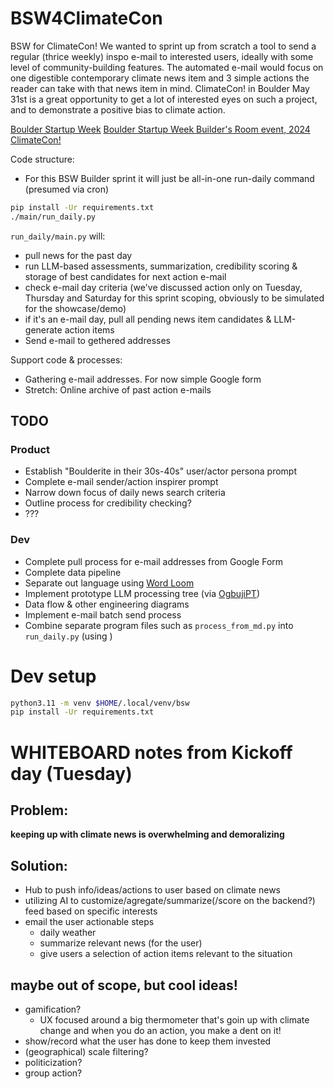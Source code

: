 # BSW4ClimateCon

BSW for ClimateCon! We wanted to sprint up from scratch a tool to send a regular (thrice weekly) inspo e-mail to interested users, ideally with some level of community-building features. The automated e-mail would focus on one digestible contemporary climate news item and 3 simple actions the reader can take with that news item in mind. ClimateCon! in Boulder May 31st is a great opportunity to get a lot of interested eyes on such a project, and to demonstrate a positive bias to climate action.

[Boulder Startup Week](https://boulderstartupweek.com/)
[Boulder Startup Week Builder's Room event, 2024](https://boulderstartupweek2024.sched.com/event/1cEl1/builders-room-kickoff)
[ClimateCon!](https://climatecon.world/)


Code structure:

* For this BSW Builder sprint it will just be all-in-one run-daily command (presumed via cron)

```sh
pip install -Ur requirements.txt
./main/run_daily.py
```

`run_daily/main.py` will:

* pull news for the past day
* run LLM-based assessments, summarization, credibility scoring & storage of best candidates for next action e-mail
* check e-mail day criteria (we've discussed action only on Tuesday, Thursday and Saturday for this sprint scoping, obviously to be simulated for the showcase/demo)
* if it's an e-mail day, pull all pending news item candidates & LLM-generate action items
* Send e-mail to gethered addresses

Support code & processes:

* Gathering e-mail addresses. For now simple Google form
* Stretch: Online archive of past action e-mails


## TODO

### Product

* Establish "Boulderite in their 30s-40s" user/actor persona prompt
* Complete e-mail sender/action inspirer prompt
* Narrow down focus of daily news search criteria
* Outline process for credibility checking?
* ???

### Dev

* Complete pull process for e-mail addresses from Google Form
* Complete data pipeline
* Separate out language using [Word Loom](https://github.com/OoriData/OgbujiPT/wiki/Word-Loom:-A-format-for-managing-language-for-AI-LLMs-(including-prompts))
* Implement prototype LLM processing tree (via [OgbujiPT](https://github.com/OoriData/OgbujiPT))
* Data flow & other engineering diagrams
* Implement e-mail batch send process
* Combine separate program files such as `process_from_md.py` into `run_daily.py` (using )

# Dev setup

```sh
python3.11 -m venv $HOME/.local/venv/bsw
pip install -Ur requirements.txt 

```

# WHITEBOARD notes from Kickoff day (Tuesday)

## Problem:
**keeping up with climate news is overwhelming and demoralizing**

## Solution:
- Hub to push info/ideas/actions to user based on climate news
- utilizing AI to customize/agregate/summarize(/score on the backend?) feed based on specific interests
- email the user actionable steps
  - daily weather
  - summarize relevant news (for the user)
  - give users a selection of action items relevant to the situation

## maybe out of scope, but cool ideas!
- gamification?
  - UX focused around a big thermometer that's goin up with climate change and when you do an action, you make a dent on it!
- show/record what the user has done to keep them invested
- (geographical) scale filtering?
- politicization?
- group action?